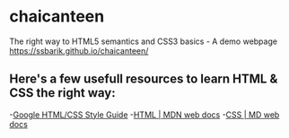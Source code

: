 # chaicanteen
The right way to HTML5 semantics and CSS3 basics - A demo webpage
https://ssbarik.github.io/chaicanteen/

## Here's a few usefull resources to learn HTML & CSS the right way:

-[Google HTML/CSS Style Guide](https://google.github.io/styleguide/htmlcssguide.html)
-[HTML | MDN web docs](https://developer.mozilla.org/en-US/docs/Web/HTML)
-[CSS | MD web docs](https://developer.mozilla.org/en-US/docs/Web/CSS)
